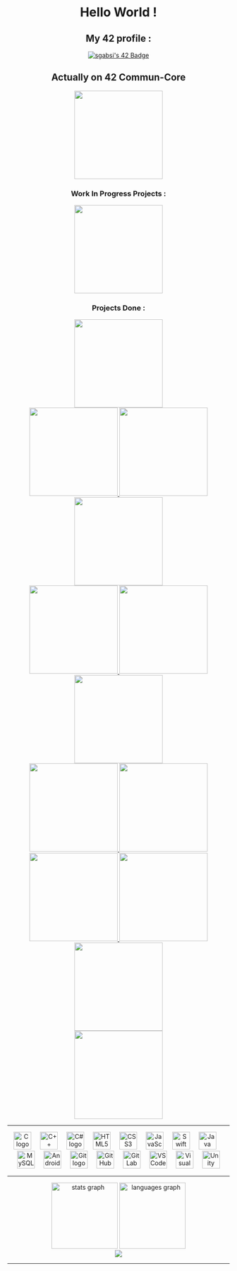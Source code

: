 <h1 align="center">Hello World ! </h1>

<h2 align="center">My 42 profile : </h2>

<div align="center">
  <a href="https://profile.intra.42.fr/users/sgabsi">  
    <img src="https://badge.mediaplus.ma/darkblue/sgabsi?1337Badge=off&UM6P=off" alt="sgabsi's 42 Badge" />
  </a>
</div>

<h2 align="center">Actually on 42 Commun-Core</h2>


<div align="center">
  <img height="200" src="https://github.com/ayogun/42-project-badges/blob/main/badges/common_coren.png" />
</div>

<h3 align="center">Work In Progress Projects :</h3>

<div align="center">
  <a href="https://github.com/LeSabreDeDieu">
    <img height="200" src="https://github.com/ayogun/42-project-badges/blob/main/badges/inceptionn.png" />
  </a>
</div>

<h3 align="center">Projects Done :</h3>

<div align="center">
  <a href="https://github.com/LeSabreDeDieu/libft">
    <img height="200" src="https://github.com/ayogun/42-project-badges/blob/main/badges/libftm.png" />
  </a>
</div>

<div align="center">
  <a href="https://github.com/LeSabreDeDieu/ft_printf">
    <img height="200" src="https://github.com/ayogun/42-project-badges/blob/main/badges/ft_printfe.png" />
  </a>
  <a href="https://github.com/LeSabreDeDieu/gnl-42">
    <img height="200" src="https://github.com/ayogun/42-project-badges/blob/main/badges/get_next_linem.png" />
  </a>
  <img height="200" src="https://github.com/ayogun/42-project-badges/blob/main/badges/born2beroote.png" />
</div>

<div align="center">
  <a href="https://github.com/LeSabreDeDieu/push_swap">
    <img height="200" src="https://github.com/ayogun/42-project-badges/blob/main/badges/push_swape.png" />
  </a>
  <a href="https://github.com/LeSabreDeDieu/so_long">
    <img height="200" src="https://github.com/ayogun/42-project-badges/blob/main/badges/so_longm.png" />
  </a>
  <a href="https://github.com/LeSabreDeDieu/Minitalk">
    <img height="200" src="https://github.com/ayogun/42-project-badges/blob/main/badges/minitalkm.png" />
  </a>
</div>

<div align="center">
  <a href="https://github.com/LeSabreDeDieu/Minishell">
    <img height="200" src="https://github.com/ayogun/42-project-badges/blob/main/badges/minishellm.png" />
  </a>
  <a href="https://github.com/LeSabreDeDieu/philosopher">
    <img height="200" src="https://github.com/ayogun/42-project-badges/blob/main/badges/philosopherse.png" />
  </a>
</div>

<div align="center">
  <a href="https://github.com/LeSabreDeDieu/Cub3D">
    <img height="200" src="https://github.com/ayogun/42-project-badges/blob/main/badges/cub3dm.png" />
  </a>
  <img height="200" src="https://github.com/ayogun/42-project-badges/blob/main/badges/netpracticem.png" />
  <a href="https://github.com/LeSabreDeDieu/Module_cpp">
    <img height="200" src="https://github.com/ayogun/42-project-badges/blob/main/badges/cppm.png" />
  </a>
</div>

<div align="center">
  <a href="https://github.com/LeSabreDeDieu/Webserv">
    <img height="200" src="https://github.com/ayogun/42-project-badges/blob/main/badges/webservm.png" />
  </a>
<!--   <a href="https://github.com/LeSabreDeDieu/Inception">
    <img height="200" src="https://github.com/ayogun/42-project-badges/blob/main/badges/cppm.png" />
  </a> -->
</div>

---

<div align="center">
  <img src="https://cdn.jsdelivr.net/gh/devicons/devicon/icons/c/c-original.svg" height="40" alt="C logo" />
  <img width="12" />
  <img src="https://cdn.jsdelivr.net/gh/devicons/devicon/icons/cplusplus/cplusplus-original.svg" height="40" alt="C++ logo" />
  <img width="12" />
  <img src="https://cdn.jsdelivr.net/gh/devicons/devicon/icons/csharp/csharp-original.svg" height="40" alt="C# logo" />
  <img width="12" />
  <img src="https://cdn.jsdelivr.net/gh/devicons/devicon/icons/html5/html5-original.svg" height="40" alt="HTML5 logo" />
  <img width="12" />
  <img src="https://cdn.jsdelivr.net/gh/devicons/devicon/icons/css3/css3-original.svg" height="40" alt="CSS3 logo" />
  <img width="12" />
  <img src="https://cdn.jsdelivr.net/gh/devicons/devicon/icons/javascript/javascript-original.svg" height="40" alt="JavaScript logo" />
  <img width="12" />
  <img src="https://cdn.jsdelivr.net/gh/devicons/devicon/icons/swift/swift-original.svg" height="40" alt="Swift logo" />
  <img width="12" />
  <img src="https://cdn.jsdelivr.net/gh/devicons/devicon/icons/java/java-original.svg" height="40" alt="Java logo" />
  <img width="12" />
  <img src="https://cdn.jsdelivr.net/gh/devicons/devicon/icons/mysql/mysql-original.svg" height="40" alt="MySQL logo" />
  <img width="12" />
  <img src="https://cdn.jsdelivr.net/gh/devicons/devicon/icons/androidstudio/androidstudio-original.svg" height="40" alt="Android Studio logo" />
  <img width="12" />
  <img src="https://cdn.jsdelivr.net/gh/devicons/devicon/icons/git/git-original.svg" height="40" alt="Git logo" />
  <img width="12" />
  <img src="https://cdn.jsdelivr.net/gh/devicons/devicon/icons/github/github-original.svg" height="40" alt="GitHub logo" />
  <img width="12" />
  <img src="https://cdn.jsdelivr.net/gh/devicons/devicon/icons/gitlab/gitlab-original.svg" height="40" alt="GitLab logo" />
  <img width="12" />
  <img src="https://cdn.jsdelivr.net/gh/devicons/devicon/icons/vscode/vscode-original.svg" height="40" alt="VSCode logo" />
  <img width="12" />
  <img src="https://cdn.jsdelivr.net/gh/devicons/devicon/icons/visualstudio/visualstudio-plain.svg" height="40" alt="Visual Studio logo" />
  <img width="12" />
  <img src="https://cdn.jsdelivr.net/gh/devicons/devicon/icons/unity/unity-original.svg" height="40" alt="Unity logo" />
</div>

---

<div align="center">
  <img src="https://github-readme-stats.vercel.app/api?username=LeSabreDeDieu&hide_title=false&hide_rank=false&show_icons=true&include_all_commits=true&count_private=true&disable_animations=false&theme=dracula&locale=en&hide_border=false&order=1" height="150" alt="stats graph" />
  <img src="https://github-readme-stats.vercel.app/api/top-langs?username=LeSabreDeDieu&locale=en&hide_title=false&layout=compact&card_width=320&langs_count=5&theme=dracula&hide_border=false&order=2" height="150" alt="languages graph" />
</div>
<div align="center">
  <img src="https://profile-counter.glitch.me/LeSabreDeDieu/count.svg?" />
</div>

---
